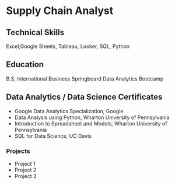 # Supply Chain Analyst

## Technical Skills
Excel,Google Sheets, Tableau, Looker, SQL, Python


## Education
B.S, International Business
Springboard Data Analytics Bootcamp

## Data Analytics / Data Science Certificates

- Google Data Analytics Specialization, Google
- Data Analysis using Python, Wharton University of Pennsylvania
- Introduction to Spreadsheet and Models, Wharton University of Pennsylvania
- SQL for Data Science, UC Davis


### Projects
  - Project 1
  - Project 2
  - Project 3



